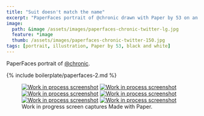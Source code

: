 ```yaml
---
title: "Suit doesn't match the name"
excerpt: "PaperFaces portrait of @chronic drawn with Paper by 53 on an iPad."
image: 
  path: &image /assets/images/paperfaces-chronic-twitter-lg.jpg 
  feature: *image
  thumb: /assets/images/paperfaces-chronic-twitter-150.jpg
tags: [portrait, illustration, Paper by 53, black and white]
---
```


PaperFaces portrait of [@chronic](http://twitter.com/chronic).

{% include boilerplate/paperfaces-2.md %}

<figure class="third">
	<a href="{{ site.url }}/assets/images/paperfaces-chronic-process-1-lg.jpg"><img src="{{ site.url }}/assets/images/paperfaces-chronic-process-1-600.jpg" alt="Work in process screenshot"></a>
	<a href="{{ site.url }}/assets/images/paperfaces-chronic-process-2-lg.jpg"><img src="{{ site.url }}/assets/images/paperfaces-chronic-process-2-600.jpg" alt="Work in process screenshot"></a>
	<a href="{{ site.url }}/assets/images/paperfaces-chronic-process-3-lg.jpg"><img src="{{ site.url }}/assets/images/paperfaces-chronic-process-3-600.jpg" alt="Work in process screenshot"></a>
	<a href="{{ site.url }}/assets/images/paperfaces-chronic-process-4-lg.jpg"><img src="{{ site.url }}/assets/images/paperfaces-chronic-process-4-600.jpg" alt="Work in process screenshot"></a>
	<a href="{{ site.url }}/assets/images/paperfaces-chronic-process-5-lg.jpg"><img src="{{ site.url }}/assets/images/paperfaces-chronic-process-5-600.jpg" alt="Work in process screenshot"></a>
	<a href="{{ site.url }}/assets/images/paperfaces-chronic-process-5-lg.jpg"><img src="{{ site.url }}/assets/images/paperfaces-chronic-process-5-600.jpg" alt="Work in process screenshot"></a>
	<figcaption>Work in progress screen captures Made with Paper.</figcaption>
</figure>